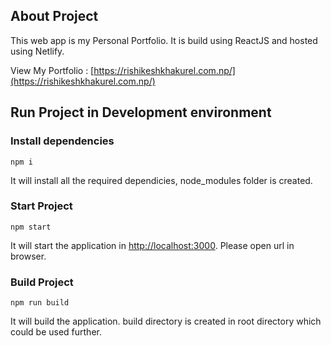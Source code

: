 ## About Project

This web app is my Personal Portfolio. It is build using ReactJS and hosted using Netlify.

View My Portfolio : [https://rishikeshkhakurel.com.np/](https://rishikeshkhakurel.com.np/)

## Run Project in Development environment

### Install dependencies

```
npm i
```

It will install all the required dependicies, node_modules folder is created.

### Start Project

```
npm start
```

It will start the application in [http://localhost:3000](http://localhost:3000). Please open url in browser.

### Build Project

```
npm run build
```

It will build the application. build directory is created in root directory which could be used further.
